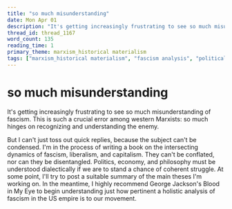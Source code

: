 ```yaml
---
title: "so much misunderstanding"
date: Mon Apr 01
description: "It's getting increasingly frustrating to see so much misunderstanding of fascism."
thread_id: thread_1167
word_count: 135
reading_time: 1
primary_theme: marxism_historical materialism
tags: ["marxism_historical materialism", "fascism analysis", "political economy", "imperialism_colonialism", "dialectics", "covid_public health politics", "organizational theory"]
---
```


# so much misunderstanding

It's getting increasingly frustrating to see so much misunderstanding of fascism. This is such a crucial error among western Marxists: so much hinges on recognizing and understanding the enemy.

But I can't just toss out quick replies, because the subject can't be condensed. I'm in the process of writing a book on the intersecting dynamics of fascism, liberalism, and capitalism. They can't be conflated, nor can they be disentangled. Politics, economy, and philosophy must be understood dialectically if we are to stand a chance of coherent struggle. At some point, I'll try to post a suitable summary of the main theses I'm working on. In the meantime, I highly recommend George Jackson's Blood in My Eye to begin understanding just how pertinent a holistic analysis of fascism in the US empire is to our movement.